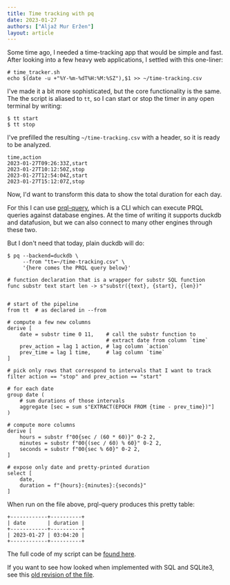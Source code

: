 ```yaml
---
title: Time tracking with pq
date: 2023-01-27
authors: ["Aljaž Mur Eržen"]
layout: article
---
```


Some time ago, I needed a time-tracking app that would be simple and fast. After
looking into a few heavy web applications, I settled with this one-liner:

```
# time_tracker.sh
echo $(date -u +"%Y-%m-%dT%H:%M:%SZ"),$1 >> ~/time-tracking.csv
```

I've made it a bit more sophisticated, but the core functionality is the same.
The the script is aliased to `tt`, so I can start or stop the timer in any open
terminal by writing:

```
$ tt start
$ tt stop
```

I've prefilled the resulting `~/time-tracking.csv` with a header, so it is ready
to be analyzed.

```
time,action
2023-01-27T09:26:33Z,start
2023-01-27T10:12:50Z,stop
2023-01-27T12:54:04Z,start
2023-01-27T15:12:07Z,stop
```

Now, I'd want to transform this data to show the total duration for each day.

For this I can use [prql-query](https://github.com/PRQL/prql-query), which is a
CLI which can execute PRQL queries against database engines. At the time of
writing it supports duckdb and datafusion, but we can also connect to many other
engines through these two.

But I don't need that today, plain duckdb will do:

```
$ pq --backend=duckdb \
     --from "tt=~/time-tracking.csv" \
     '{here comes the PRQL query below}'
```

```prql
# function declaration that is a wrapper for substr SQL function
func substr text start len -> s"substr({text}, {start}, {len})"


# start of the pipeline
from tt  # as declared in --from

# compute a few new columns
derive [
    date = substr time 0 11,    # call the substr function to
                                # extract date from column `time`
    prev_action = lag 1 action, # lag column `action`
    prev_time = lag 1 time,     # lag column `time`
]

# pick only rows that correspond to intervals that I want to track
filter action == "stop" and prev_action == "start"

# for each date
group date (
    # sum durations of those intervals
    aggregate [sec = sum s"EXTRACT(EPOCH FROM {time - prev_time})"]
)

# compute more columns
derive [
    hours = substr f"00{sec / (60 * 60)}" 0-2 2,
    minutes = substr f"00{(sec / 60) % 60}" 0-2 2,
    seconds = substr f"00{sec % 60}" 0-2 2,
]

# expose only date and pretty-printed duration
select [
    date,
    duration = f"{hours}:{minutes}:{seconds}"
]
```

When run on the file above, prql-query produces this pretty table:

```
+------------+----------+
| date       | duration |
+------------+----------+
| 2023-01-27 | 03:04:20 |
+------------+----------+
```

The full code of my script can be
[found here](https://github.com/aljazerzen/dotfiles/blob/aebe07e90b5dc86b3974946ded921bdee22e95e8/scripts/tt).

If you want to see how looked when implemented with SQL and SQLite3, see this
[old revision of the file](https://github.com/aljazerzen/dotfiles/blob/fe732ec72e4f4066bfe19041e7d71685dbf69184/scripts/tt).
